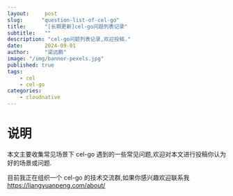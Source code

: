 ```yaml
---
layout:     post 
slug:      "question-list-of-cel-go"
title:      "[长期更新]cel-go问题列表记录"
subtitle:   ""
description: "cel-go问题列表记录,欢迎投稿."
date:       2024-09-01
author:     "梁远鹏"
image: "/img/banner-pexels.jpg"
published: true
tags:
    - cel
    - cel-go
categories: 
    - cloudnative
---
```



# 说明

本文主要收集常见场景下 cel-go 遇到的一些常见问题,欢迎对本文进行投稿你认为好的场景或问题.

目前我正在组织一个 cel-go 的技术交流群,如果你感兴趣欢迎联系我 https://liangyuanpeng.com/about/

